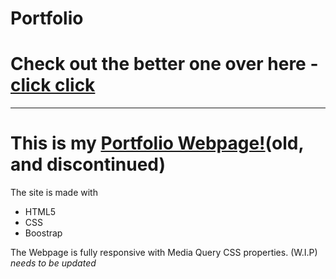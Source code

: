 # Portfolio
# Check out the better one over here - <a href="https://akassh.tech">click click</a>
---
<h1>This is my <a href="https://akashpandeyweb.netlify.app">Portfolio Webpage!</a>(old, and discontinued)</h1> <p>The site is made with </p>
<ul>
    <li>HTML5</li>
    <li>CSS</li>
    <li>Boostrap</li>
</ul>

The Webpage is fully responsive with Media Query CSS properties. (W.I.P)
*needs to be updated*


